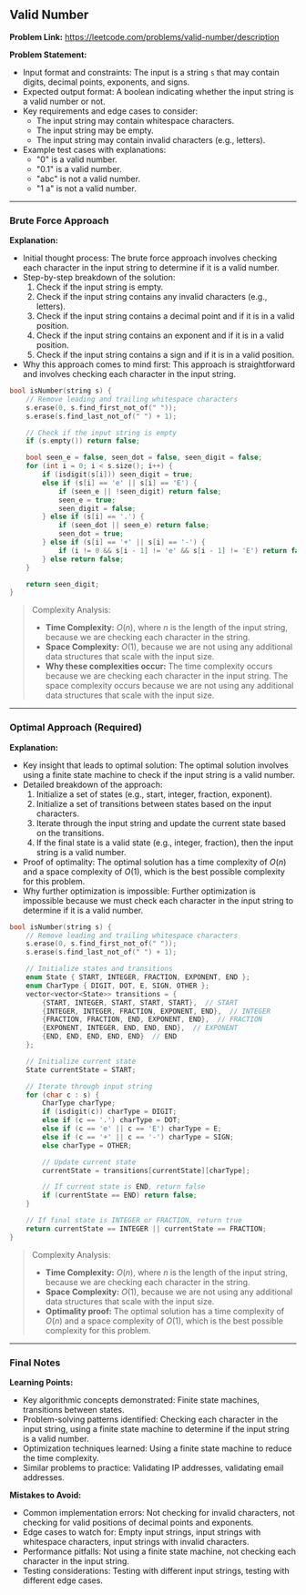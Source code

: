 ## Valid Number
**Problem Link:** https://leetcode.com/problems/valid-number/description

**Problem Statement:**
- Input format and constraints: The input is a string `s` that may contain digits, decimal points, exponents, and signs.
- Expected output format: A boolean indicating whether the input string is a valid number or not.
- Key requirements and edge cases to consider: 
    - The input string may contain whitespace characters.
    - The input string may be empty.
    - The input string may contain invalid characters (e.g., letters).
- Example test cases with explanations:
    - "0" is a valid number.
    - "0.1" is a valid number.
    - "abc" is not a valid number.
    - "1 a" is not a valid number.

---

### Brute Force Approach

**Explanation:**
- Initial thought process: The brute force approach involves checking each character in the input string to determine if it is a valid number.
- Step-by-step breakdown of the solution: 
    1. Check if the input string is empty.
    2. Check if the input string contains any invalid characters (e.g., letters).
    3. Check if the input string contains a decimal point and if it is in a valid position.
    4. Check if the input string contains an exponent and if it is in a valid position.
    5. Check if the input string contains a sign and if it is in a valid position.
- Why this approach comes to mind first: This approach is straightforward and involves checking each character in the input string.

```cpp
bool isNumber(string s) {
    // Remove leading and trailing whitespace characters
    s.erase(0, s.find_first_not_of(" "));
    s.erase(s.find_last_not_of(" ") + 1);

    // Check if the input string is empty
    if (s.empty()) return false;

    bool seen_e = false, seen_dot = false, seen_digit = false;
    for (int i = 0; i < s.size(); i++) {
        if (isdigit(s[i])) seen_digit = true;
        else if (s[i] == 'e' || s[i] == 'E') {
            if (seen_e || !seen_digit) return false;
            seen_e = true;
            seen_digit = false;
        } else if (s[i] == '.') {
            if (seen_dot || seen_e) return false;
            seen_dot = true;
        } else if (s[i] == '+' || s[i] == '-') {
            if (i != 0 && s[i - 1] != 'e' && s[i - 1] != 'E') return false;
        } else return false;
    }

    return seen_digit;
}
```

> Complexity Analysis:
> - **Time Complexity:** $O(n)$, where $n$ is the length of the input string, because we are checking each character in the string.
> - **Space Complexity:** $O(1)$, because we are not using any additional data structures that scale with the input size.
> - **Why these complexities occur:** The time complexity occurs because we are checking each character in the input string. The space complexity occurs because we are not using any additional data structures that scale with the input size.

---

### Optimal Approach (Required)

**Explanation:**
- Key insight that leads to optimal solution: The optimal solution involves using a finite state machine to check if the input string is a valid number.
- Detailed breakdown of the approach: 
    1. Initialize a set of states (e.g., start, integer, fraction, exponent).
    2. Initialize a set of transitions between states based on the input characters.
    3. Iterate through the input string and update the current state based on the transitions.
    4. If the final state is a valid state (e.g., integer, fraction), then the input string is a valid number.
- Proof of optimality: The optimal solution has a time complexity of $O(n)$ and a space complexity of $O(1)$, which is the best possible complexity for this problem.
- Why further optimization is impossible: Further optimization is impossible because we must check each character in the input string to determine if it is a valid number.

```cpp
bool isNumber(string s) {
    // Remove leading and trailing whitespace characters
    s.erase(0, s.find_first_not_of(" "));
    s.erase(s.find_last_not_of(" ") + 1);

    // Initialize states and transitions
    enum State { START, INTEGER, FRACTION, EXPONENT, END };
    enum CharType { DIGIT, DOT, E, SIGN, OTHER };
    vector<vector<State>> transitions = {
        {START, INTEGER, START, START, START},  // START
        {INTEGER, INTEGER, FRACTION, EXPONENT, END},  // INTEGER
        {FRACTION, FRACTION, END, EXPONENT, END},  // FRACTION
        {EXPONENT, INTEGER, END, END, END},  // EXPONENT
        {END, END, END, END, END}  // END
    };

    // Initialize current state
    State currentState = START;

    // Iterate through input string
    for (char c : s) {
        CharType charType;
        if (isdigit(c)) charType = DIGIT;
        else if (c == '.') charType = DOT;
        else if (c == 'e' || c == 'E') charType = E;
        else if (c == '+' || c == '-') charType = SIGN;
        else charType = OTHER;

        // Update current state
        currentState = transitions[currentState][charType];

        // If current state is END, return false
        if (currentState == END) return false;
    }

    // If final state is INTEGER or FRACTION, return true
    return currentState == INTEGER || currentState == FRACTION;
}
```

> Complexity Analysis:
> - **Time Complexity:** $O(n)$, where $n$ is the length of the input string, because we are checking each character in the string.
> - **Space Complexity:** $O(1)$, because we are not using any additional data structures that scale with the input size.
> - **Optimality proof:** The optimal solution has a time complexity of $O(n)$ and a space complexity of $O(1)$, which is the best possible complexity for this problem.

---

### Final Notes

**Learning Points:**
- Key algorithmic concepts demonstrated: Finite state machines, transitions between states.
- Problem-solving patterns identified: Checking each character in the input string, using a finite state machine to determine if the input string is a valid number.
- Optimization techniques learned: Using a finite state machine to reduce the time complexity.
- Similar problems to practice: Validating IP addresses, validating email addresses.

**Mistakes to Avoid:**
- Common implementation errors: Not checking for invalid characters, not checking for valid positions of decimal points and exponents.
- Edge cases to watch for: Empty input strings, input strings with whitespace characters, input strings with invalid characters.
- Performance pitfalls: Not using a finite state machine, not checking each character in the input string.
- Testing considerations: Testing with different input strings, testing with different edge cases.
